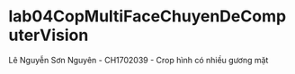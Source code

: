 # lab04CopMultiFaceChuyenDeComputerVision
Lê Nguyễn Sơn Nguyên - CH1702039 - Crop hình có nhiều gương mặt
